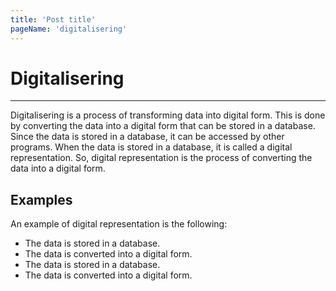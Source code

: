 ```yaml
---
title: 'Post title'
pageName: 'digitalisering'
---
```


# Digitalisering
------------------------------------------

Digitalisering is a process of transforming data into digital form.
This is done by converting the data into a digital form that can be stored in a database.
Since the data is stored in a database, it can be accessed by other programs.
When the data is stored in a database, it is called a digital representation.
So, digital representation is the process of converting the data into a digital form.

## Examples
An example of digital representation is the following:

- The data is stored in a database.
- The data is converted into a digital form.
- The data is stored in a database.
- The data is converted into a digital form.
